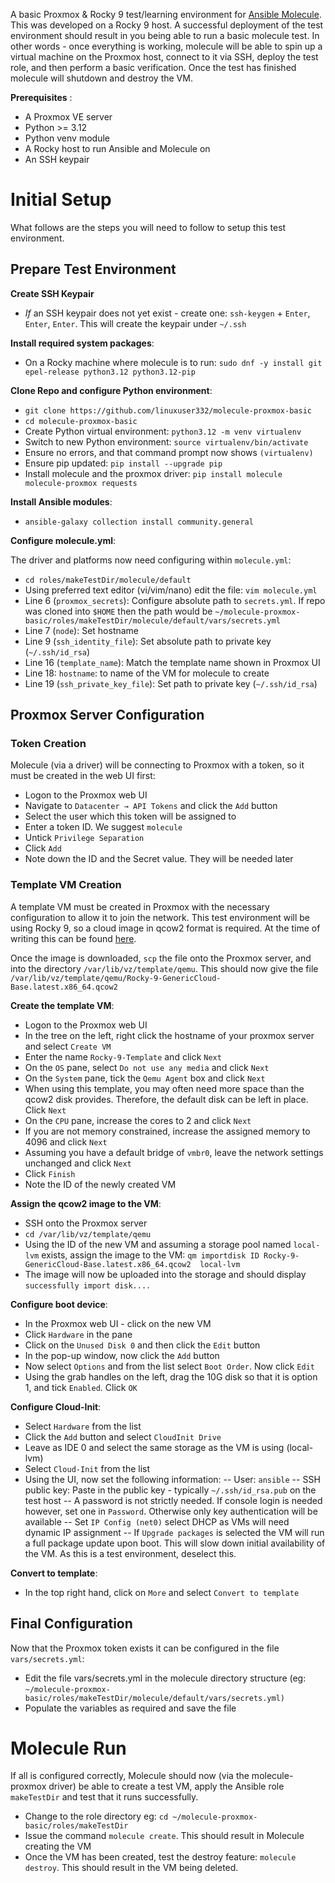 A basic Proxmox & Rocky 9 test/learning environment for [Ansible Molecule](https://ansible.readthedocs.io/projects/molecule/). This was developed on a Rocky 9 host. A successful deployment of the test environment should result in you being able to run a basic molecule test. In other words - once everything is working, molecule will be able to spin up a virtual machine on the Proxmox host, connect to it via SSH, deploy the test role, and then perform a basic verification. Once the test has finished molecule will shutdown and destroy the VM.

**Prerequisites** :

- A Proxmox VE server
- Python >= 3.12
- Python venv module
- A Rocky host to run Ansible and Molecule on
- An SSH keypair

# Initial Setup

What follows are the steps you will need to follow to setup this test environment.

## Prepare Test Environment

**Create SSH Keypair**

- *If* an SSH keypair does not yet exist - create one: `ssh-keygen` + `Enter`, `Enter`, `Enter`.  This will create the keypair under `~/.ssh`

**Install required system packages**:

- On a Rocky machine where molecule is to run: `sudo dnf -y install git epel-release python3.12 python3.12-pip`

**Clone Repo and configure Python environment**:

- `git clone https://github.com/linuxuser332/molecule-proxmox-basic`
- `cd molecule-proxmox-basic`
- Create Python virtual environment: `python3.12 -m venv virtualenv`
- Switch to new Python environment: `source virtualenv/bin/activate`
- Ensure no errors, and that command prompt now shows `(virtualenv)`
- Ensure pip updated: `pip install --upgrade pip`
- Install molecule and the proxmox driver: `pip install molecule molecule-proxmox requests`

**Install Ansible modules**:

- `ansible-galaxy collection install community.general`

**Configure molecule.yml**:

The driver and platforms now need configuring within `molecule.yml`:

- `cd roles/makeTestDir/molecule/default`
- Using preferred text editor (vi/vim/nano) edit the file: `vim molecule.yml`
- Line 6 (`proxmox_secrets`): Configure absolute path to `secrets.yml`. If repo was cloned into `$HOME` then the path would be `~/molecule-proxmox-basic/roles/makeTestDir/molecule/default/vars/secrets.yml` 
- Line 7 (`node`): Set hostname
- Line 9 (`ssh_identity_file`): Set absolute path to private key (`~/.ssh/id_rsa`)
- Line 16 (`template_name`): Match the template name shown in Proxmox UI
- Line 18: `hostname`:  to name of the VM for molecule to create
- Line 19 (`ssh_private_key_file`): Set path to private key (`~/.ssh/id_rsa`)


## Proxmox Server Configuration
### Token Creation
Molecule (via a driver) will be connecting to Proxmox with a token, so it must be created in the web UI first:

- Logon to the Proxmox web UI
- Navigate to `Datacenter → API Tokens` and click the `Add` button
- Select the user which this token will be assigned to
- Enter a token ID.  We suggest `molecule`
- Untick `Privilege Separation`
- Click `Add`
- Note down the ID and the Secret value. They will be needed later

### Template VM Creation
A template VM must be created in Proxmox with the necessary configuration to allow it to join the network.  This test environment will be using Rocky 9, so a cloud image in qcow2 format is required. At the time of writing this can be found [here](https://rockylinux.org/download).

Once the image is downloaded, `scp` the file onto the Proxmox server, and into the directory `/var/lib/vz/template/qemu`. This should now give the file `/var/lib/vz/template/qemu/Rocky-9-GenericCloud-Base.latest.x86_64.qcow2`

**Create the template VM**:

- Logon to the Proxmox web UI
- In the tree on the left, right click the hostname of your proxmox server and select `Create VM`
- Enter the name `Rocky-9-Template` and click `Next`
- On the `OS` pane, select `Do not use any media` and click `Next`
- On the `System` pane, tick the `Qemu Agent` box and click `Next`
- When using this template, you may often need more space than the qcow2 disk provides. Therefore, the default disk can be left in place. Click `Next`
- On the `CPU` pane, increase the cores to 2 and click `Next`
- If you are not memory constrained, increase the assigned memory to 4096 and click `Next`
- Assuming you have a default bridge of `vmbr0`, leave the network settings unchanged and click `Next`
- Click `Finish`
- Note the ID of the newly created VM

**Assign the qcow2 image to the VM**:

- SSH onto the Proxmox server
- `cd /var/lib/vz/template/qemu`
- Using the ID of the new VM and assuming a storage pool named `local-lvm` exists, assign the image to the VM: `qm importdisk ID Rocky-9-GenericCloud-Base.latest.x86_64.qcow2  local-lvm`
- The image will now be uploaded into the storage and should display `successfully import disk....`

**Configure boot device**:

- In the Proxmox web UI - click on the new VM
- Click `Hardware` in the pane
- Click on the `Unused Disk 0` and then click the `Edit` button
- In the pop-up window, now click the `Add` button
- Now select `Options`  and from the list select `Boot Order`. Now  click `Edit`
- Using the grab handles on the left, drag the 10G disk so that it is option 1, and tick `Enabled`.   Click `OK`

**Configure Cloud-Init**:

- Select `Hardware` from the list
- Click the `Add` button and select `CloudInit Drive`
- Leave as IDE 0 and select the same storage as the VM is using (local-lvm)
- Select `Cloud-Init` from the list
- Using the UI, now set the following information:
-- User: `ansible`
-- SSH public key: Paste in the public key - typically `~/.ssh/id_rsa.pub` on the test host
-- A password is not strictly needed. If console login is needed however, set one in `Password`. Otherwise only key authentication will be available
-- Set `IP Config (net0)` select DHCP as VMs will need dynamic IP assignment
-- If `Upgrade packages` is selected the VM will run a full package update upon boot. This will slow down initial availability of the VM. As this is a test environment, deselect this.

**Convert to template**:
 
 - In the top right hand, click on `More` and select `Convert to template`

## Final Configuration
Now that the Proxmox token exists it can be configured in the file `vars/secrets.yml`:

- Edit the file vars/secrets.yml in the molecule directory structure (eg: `~/molecule-proxmox-basic/roles/makeTestDir/molecule/default/vars/secrets.yml)
`
- Populate the variables as required and save the file

# Molecule Run
If all is configured correctly, Molecule should now (via the molecule-proxmox driver) be able to create a test VM, apply the Ansible role `makeTestDir` and test that it runs successfully.  

- Change to the role directory eg: `cd ~/molecule-proxmox-basic/roles/makeTestDir`
- Issue the command `molecule create`.  This should result in Molecule creating the VM
- Once the VM has been created, test the destroy feature: `molecule destroy`.  This should result in the VM being deleted.
